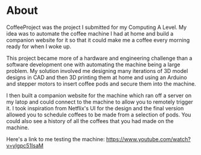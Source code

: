 # About
CoffeeProject was the project I submitted for my Computing A Level. My idea was to automate the coffee machine I had at home and build a companion website for it so that it could make me a coffee every morning ready for when I woke up.

This project became more of a hardware and engineering challenge than a software development one with automating the machine being a large problem. My solution involved me designing many iterations of 3D model designs in CAD and then 3D printing them at home and using an Arduino and stepper motors to insert coffee pods and secure them into the machine.

I then built a companion website for the machine which ran off a server on my latop and could connect to the machine to allow you to remotely trigger it. I took inspiration from Netflix's UI for the design and the final version allowed you to schedule coffees to be made from a selection of pods. You could also see a history of all the coffees that you had made on the machine.

Here's a link to me testing the machine: https://www.youtube.com/watch?v=ylgpc51IsaM
